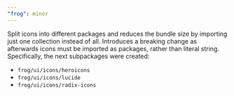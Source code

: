 ```yaml
---
"frog": minor
---
```


Split icons into different packages and reduces the bundle size by importing just one collection instead of all.
Introduces a breaking change as afterwards icons must be imported as packages, rather than literal string.
Specifically, the next subpackages were created:

- `frog/ui/icons/heroicons`
- `frog/ui/icons/lucide`
- `frog/ui/icons/radix-icons`
